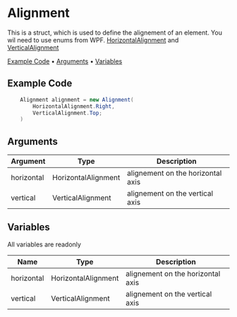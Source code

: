 # Alignment

This is a struct, which is used to define the alignement of an element. You wil need to use enums from WPF. <a href="https://learn.microsoft.com/en-us/dotnet/api/system.windows.horizontalalignment?view=windowsdesktop-9.0">HorizontalAlignment</a> and <a href="https://learn.microsoft.com/en-us/dotnet/api/system.windows.verticalalignment?view=windowsdesktop-9.0">VerticalAlignment</a>

<p align="left">
  <a href="#example-code">Example Code</a> •
  <a href="#arguments">Arguments</a> •
  <a href="#variables">Variables</a> 
</p>

## Example Code

```csharp
    Alignment alignment = new Alignment(
        HorizontalAlignment.Right,
        VerticalAlignment.Top;
    )
```

## Arguments

| Argument | Type | Description |
|----------|------|-------------|
|horizontal|HorizontalAlignment| alignement on the horizontal axis|
|vertical|VerticalAlignment| alignement on the vertical axis|


## Variables

All variables are readonly

| Name     | Type | Description |
|----------|------|-------------|
|horizontal|HorizontalAlignment| alignement on the horizontal axis|
|vertical|VerticalAlignment| alignement on the vertical axis|

